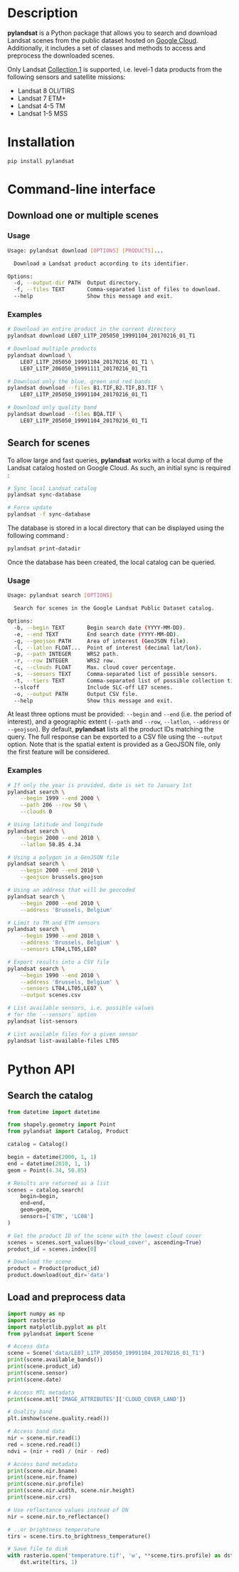 # Description

**pylandsat** is a Python package that allows you to search and download
Landsat scenes from the public dataset hosted on
[Google Cloud](https://cloud.google.com/storage/docs/public-datasets/landsat).
Additionally, it includes a set of classes and methods to access and
preprocess the downloaded scenes.

Only Landsat [Collection 1](https://landsat.usgs.gov/landsat-collections) is supported, i.e. level-1 data products from the following sensors and satellite missions:

* Landsat 8 OLI/TIRS
* Landsat 7 ETM+
* Landsat 4-5 TM
* Landsat 1-5 MSS

# Installation

`pip install pylandsat`

# Command-line interface

## Download one or multiple scenes

### Usage

```bash
Usage: pylandsat download [OPTIONS] [PRODUCTS]...

  Download a Landsat product according to its identifier.

Options:
  -d, --output-dir PATH  Output directory.
  -f, --files TEXT       Comma-separated list of files to download.
  --help                 Show this message and exit.
```

### Examples

```bash
# Download an entire product in the current directory
pylandsat download LE07_L1TP_205050_19991104_20170216_01_T1

# Download multiple products
pylandsat download \
    LE07_L1TP_205050_19991104_20170216_01_T1 \
    LE07_L1TP_206050_19991111_20170216_01_T1

# Download only the blue, green and red bands
pylandsat download --files B1.TIF,B2.TIF,B3.TIF \
    LE07_L1TP_205050_19991104_20170216_01_T1

# Download only quality band
pylandsat download --files BQA.TIF \
    LE07_L1TP_205050_19991104_20170216_01_T1
```

## Search for scenes

To allow large and fast queries, **pylandsat** works with a local dump of the Landsat catalog hosted on Google Cloud. As such, an initial sync is required :

```bash
# Sync local Landsat catalog
pylandsat sync-database

# Force update
pylandsat -f sync-database
```

The database is stored in a local directory that can be displayed using the following command :

```bash
pylandsat print-datadir
```

Once the database has been created, the local catalog can be queried.

### Usage

```bash
Usage: pylandsat search [OPTIONS]

  Search for scenes in the Google Landsat Public Dataset catalog.

Options:
  -b, --begin TEXT       Begin search date (YYYY-MM-DD).
  -e, --end TEXT         End search date (YYYY-MM-DD).
  -g, --geojson PATH     Area of interest (GeoJSON file).
  -l, --latlon FLOAT...  Point of interest (decimal lat/lon).
  -p, --path INTEGER     WRS2 path.
  -r, --row INTEGER      WRS2 row.
  -c, --clouds FLOAT     Max. cloud cover percentage.
  -s, --sensors TEXT     Comma-separated list of possible sensors.
  -t, --tiers TEXT       Comma-separated list of possible collection tiers.
  --slcoff               Include SLC-off LE7 scenes.
  -o, --output PATH      Output CSV file.
  --help                 Show this message and exit.
```

At least three options must be provided: `--begin` and `--end` (i.e. the period of interest), and a geographic extent (`--path` and `--row`, `--latlon`, `--address` or `--geojson`). By default, **pylandsat** lists all the product IDs matching the query. The full response can be exported to a CSV file using the `--output` option. Note that is the spatial extent is provided as a GeoJSON file, only the first feature will be considered.

### Examples

```bash
# If only the year is provided, date is set to January 1st
pylandsat search \
    --begin 1999 --end 2000 \
    --path 206 --row 50 \
    --clouds 0

# Using latitude and longitude
pylandsat search \
    --begin 2000 --end 2010 \
    --latlon 50.85 4.34

# Using a polygon in a GeoJSON file
pylandsat search \
    --begin 2000 --end 2010 \
    --geojson brussels.geojson

# Using an address that will be geocoded
pylandsat search \
    --begin 2000 --end 2010 \
    --address 'Brussels, Belgium'

# Limit to TM and ETM sensors
pylandsat search \
    --begin 1990 --end 2010 \
    --address 'Brussels, Belgium' \
    --sensors LT04,LT05,LE07

# Export results into a CSV file
pylandsat search \
    --begin 1990 --end 2010 \
    --address 'Brussels, Belgium' \
    --sensors LT04,LT05,LE07 \
    --output scenes.csv
```

```bash
# List available sensors, i.e. possible values
# for the `--sensors` option
pylandsat list-sensors

# List available files for a given sensor
pylandsat list-available-files LT05
```

# Python API

## Search the catalog

``` python
from datetime import datetime

from shapely.geometry import Point
from pylandsat import Catalog, Product

catalog = Catalog()

begin = datetime(2000, 1, 1)
end = datetime(2010, 1, 1)
geom = Point(4.34, 50.85)

# Results are returned as a list
scenes = catalog.search(
    begin=begin,
    end=end,
    geom=geom,
    sensors=['ETM', 'LC08']
)

# Get the product ID of the scene with the lowest cloud cover
scenes = scenes.sort_values(by='cloud_cover', ascending=True)
product_id = scenes.index[0]

# Download the scene
product = Product(product_id)
product.download(out_dir='data')
```

## Load and preprocess data

``` python
import numpy as np
import rasterio
import matplotlib.pyplot as plt
from pylandsat import Scene

# Access data
scene = Scene('data/LE07_L1TP_205050_19991104_20170216_01_T1')
print(scene.available_bands())
print(scene.product_id)
print(scene.sensor)
print(scene.date)

# Access MTL metadata
print(scene.mtl['IMAGE_ATTRIBUTES']['CLOUD_COVER_LAND'])

# Quality band
plt.imshow(scene.quality.read())

# Access band data
nir = scene.nir.read(1)
red = scene.red.read(1)
ndvi = (nir + red) / (nir - red)

# Access band metadata
print(scene.nir.bname)
print(scene.nir.fname)
print(scene.nir.profile)
print(scene.nir.width, scene.nir.height)
print(scene.nir.crs)

# Use reflectance values instead of DN
nir = scene.nir.to_reflectance()

# ..or brightness temperature
tirs = scene.tirs.to_brightness_temperature()

# Save file to disk
with rasterio.open('temperature.tif', 'w', **scene.tirs.profile) as dst:
    dst.write(tirs, 1)
```
